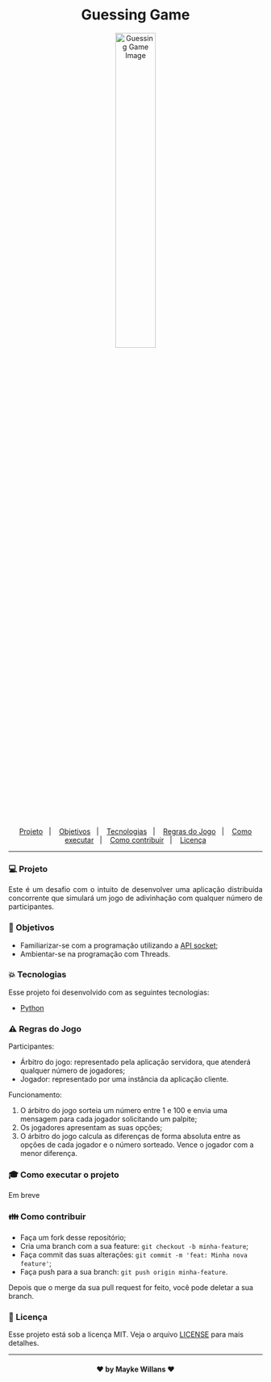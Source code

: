 <h1 align="center">
    Guessing Game
</h1>

<p align="center">
    <img width="40%" src="https://image.freepik.com/vetores-gratis/bolha-do-discurso-plana-com-pontos-de-interrogacao_23-2148148274.jpg" alt="Guessing Game Image"/>
</p>

<p align="center">
  <a href="#computer-projeto">Projeto</a>&nbsp;&nbsp;&nbsp;|&nbsp;&nbsp;&nbsp;
  <a href="#dart-objetivos">Objetivos</a>&nbsp;&nbsp;&nbsp;|&nbsp;&nbsp;&nbsp;
  <a href="#boom-tecnologias">Tecnologias</a>&nbsp;&nbsp;&nbsp;|&nbsp;&nbsp;&nbsp;
  <a href="#warning-regras-do-jogo">Regras do Jogo</a>&nbsp;&nbsp;&nbsp;|&nbsp;&nbsp;&nbsp;
  <a href="#mortar_board-como-executar-o-projeto">Como executar</a>&nbsp;&nbsp;&nbsp;|&nbsp;&nbsp;&nbsp;
  <a href="#family-como-contribuir">Como contribuir</a>&nbsp;&nbsp;&nbsp;|&nbsp;&nbsp;&nbsp;
  <a href="#memo-licença">Licença</a>
</p>

_________

### :computer: Projeto

<p align="justify">
Este é um desafio com o intuito de desenvolver uma aplicação distribuída concorrente que simulará um jogo de adivinhação com qualquer número de participantes.
</p>

### :dart: Objetivos

- Familiarizar-se com a programação utilizando a [API socket](https://docs.python.org/3/library/socket.html);<br>
- Ambientar-se na programação com Threads.

### :boom: Tecnologias

Esse projeto foi desenvolvido com as seguintes tecnologias:

- [Python](https://www.python.org/)

### :warning: Regras do Jogo

Participantes:
- Árbitro do jogo: representado pela aplicação servidora, que atenderá qualquer número de jogadores;
- Jogador: representado por uma instância da aplicação cliente.

Funcionamento:
1. O árbitro do jogo sorteia um número entre 1 e 100 e envia uma mensagem para cada jogador
solicitando um palpite;
2. Os jogadores apresentam as suas opções;
3. O árbitro do jogo calcula as diferenças de forma absoluta entre as opções de cada jogador e o número
sorteado. Vence o jogador com a menor diferença.

### :mortar_board: Como executar o projeto

Em breve 

### :family: Como contribuir

- Faça um fork desse repositório;
- Cria uma branch com a sua feature: `git checkout -b minha-feature`;
- Faça commit das suas alterações: `git commit -m 'feat: Minha nova feature'`;
- Faça push para a sua branch: `git push origin minha-feature`.

Depois que o merge da sua pull request for feito, você pode deletar a sua branch.

### :memo: Licença

Esse projeto está sob a licença MIT. Veja o arquivo [LICENSE](https://github.com/maykew/GuessingGame/blob/master/LICENSE.md) para mais detalhes.
_________

<h4 align="center"> ♥ by Mayke Willans ♥ </h4>
